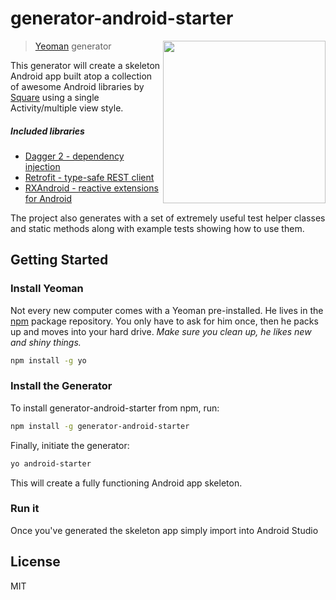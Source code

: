 # generator-android-starter 
<img align="right" height="260" src="https://dl.dropboxusercontent.com/u/83836922/as_icon.png">

> [Yeoman](http://yeoman.io) generator

This generator will create a skeleton Android app built atop a collection of awesome Android libraries 
by [Square](http://square.github.io/) using a single Activity/multiple view style.

##### Included libraries

* [Dagger 2 - dependency injection](http://google.github.io/dagger/)
* [Retrofit - type-safe REST client](https://github.com/square/retrofit)
* [RXAndroid - reactive extensions for Android](https://github.com/ReactiveX/RxAndroid)

The project also generates with a set of extremely useful test helper classes and static methods along with
example tests showing how to use them.


## Getting Started

### Install Yeoman

Not every new computer comes with a Yeoman pre-installed. He lives in the [npm](https://npmjs.org) package repository. You only have to ask for him once, then he packs up and moves into your hard drive. *Make sure you clean up, he likes new and shiny things.*

```bash
npm install -g yo
```

### Install the Generator

To install generator-android-starter from npm, run:

```bash
npm install -g generator-android-starter
```

Finally, initiate the generator:

```bash
yo android-starter
```

This will create a fully functioning Android app skeleton.

### Run it

Once you've generated the skeleton app simply import into Android Studio



## License

MIT
